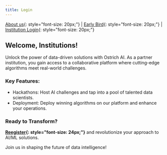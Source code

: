 ```yaml
---
title: Login
---
```


[About us](/index.md){: style="font-size: 20px;"} | [Early Bird](/register.md){: style="font-size: 20px;"} | [Institution Login](/login.md){: style="font-size: 20px;"}

## Welcome, Institutions!

Unlock the power of data-driven solutions with Ostrich AI. As a partner institution, you gain access to a collaborative platform where cutting-edge algorithms meet real-world challenges.

### Key Features:

- Hackathons: Host AI challenges and tap into a pool of talented data scientists.
- Deployment: Deploy winning algorithms on our platform and enhance your operations.

### Ready to Transform?

**[Reegister](https://ostrich.thedatascienceguy.online/banks){: style="font-size: 24px;"}** and revolutionize your approach to AI/ML solutions.

Join us in shaping the future of data intelligence! 
